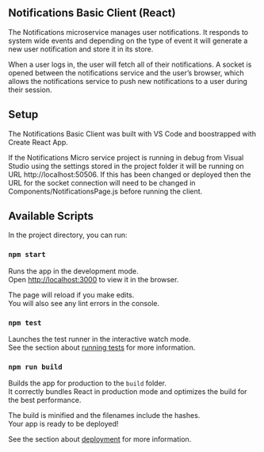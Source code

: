 ## Notifications Basic Client (React)
The Notifications microservice manages user notifications. It responds to system wide events and depending on the type of event it will generate a new user notification and store it in its store.

When a user logs in, the user will fetch all of their notifications. A socket is opened between the notifications service and the user’s browser, which allows the notifications service to push new notifications to a user during their session.

## Setup
The Notifications Basic Client was built with VS Code and boostrapped with Create React App. 

If the Notifications Micro service project is running in debug from Visual Studio using the settings stored in the project folder it will be running on URL http://localhost:50506. If this has been changed or deployed then the URL for the socket connection will need to be changed in Components/NotificationsPage.js before running the client.

## Available Scripts

In the project directory, you can run:

### `npm start`

Runs the app in the development mode.<br>
Open [http://localhost:3000](http://localhost:3000) to view it in the browser.

The page will reload if you make edits.<br>
You will also see any lint errors in the console.

### `npm test`

Launches the test runner in the interactive watch mode.<br>
See the section about [running tests](https://facebook.github.io/create-react-app/docs/running-tests) for more information.

### `npm run build`

Builds the app for production to the `build` folder.<br>
It correctly bundles React in production mode and optimizes the build for the best performance.

The build is minified and the filenames include the hashes.<br>
Your app is ready to be deployed!

See the section about [deployment](https://facebook.github.io/create-react-app/docs/deployment) for more information.
